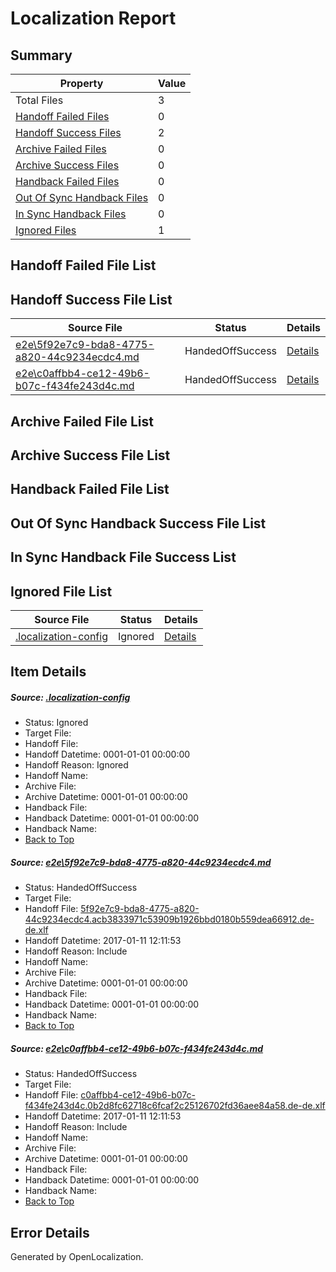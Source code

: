 # <a name='report-top'></a> Localization Report

## Summary
 Property | Value 
 -------- | ----- 
 Total Files | 3
[ Handoff Failed Files ](#handoff-failed-list)| 0
[ Handoff Success Files ](#handoff-success-list)| 2
[ Archive Failed Files ](#archive-failed-list)| 0
[ Archive Success Files ](#archive-success-list)| 0
[ Handback Failed Files ](#handback-failed-list)| 0
[ Out Of Sync Handback Files ](#outofsync-handback-success-list)| 0
[ In Sync Handback Files ](#insync-handback-success-list)| 0
[ Ignored Files ](#ignored-list)| 1

## <a name='handoff-failed-list'></a> Handoff Failed File List

## <a name='handoff-success-list'></a> Handoff Success File List
 Source File | Status | Details 
 ----------- | ------ | ------- 
 [e2e\5f92e7c9-bda8-4775-a820-44c9234ecdc4.md](https://github.com/OpenLocalizationTestOrg/ol-test0/blob/9ec9fbb5a7f94555e1318f16e0bd872c0d225aa3/e2e/5f92e7c9-bda8-4775-a820-44c9234ecdc4.md) | HandedOffSuccess | [Details](#8eb1b1db1dbda6ed85cf2e4ba79a37d6233d7c251)
 [e2e\c0affbb4-ce12-49b6-b07c-f434fe243d4c.md](https://github.com/OpenLocalizationTestOrg/ol-test0/blob/9ec9fbb5a7f94555e1318f16e0bd872c0d225aa3/e2e/c0affbb4-ce12-49b6-b07c-f434fe243d4c.md) | HandedOffSuccess | [Details](#8410f9751566d5ca5bb98770d3f3c1c4d92d2d9a2)

## <a name='archive-failed-list'></a> Archive Failed File List

## <a name='archive-success-list'></a> Archive Success File List

## <a name='handback-failed-list'></a> Handback Failed File List

## <a name='outofsync-handback-success-list'></a> Out Of Sync Handback Success File List

## <a name='insync-handback-success-list'></a> In Sync Handback File Success List

## <a name='ignored-list'></a> Ignored File List
 Source File | Status | Details 
 ----------- | ------ | ------- 
 [.localization-config](https://github.com/OpenLocalizationTestOrg/ol-test0/blob/9ec9fbb5a7f94555e1318f16e0bd872c0d225aa3/.localization-config) | Ignored | [Details](#cb0632cf59c1387fc1742bfb9fa3c47f87e2e5c90)

## Item Details
##### <a name='cb0632cf59c1387fc1742bfb9fa3c47f87e2e5c90'></a> Source: [.localization-config](https://github.com/OpenLocalizationTestOrg/ol-test0/blob/9ec9fbb5a7f94555e1318f16e0bd872c0d225aa3/.localization-config)
* Status: Ignored
* Target File: 
* Handoff File: 
* Handoff Datetime: 0001-01-01 00:00:00
* Handoff Reason: Ignored
* Handoff Name: 
* Archive File: 
* Archive Datetime: 0001-01-01 00:00:00
* Handback File: 
* Handback Datetime: 0001-01-01 00:00:00
* Handback Name: 
* [Back to Top](#report-top)

##### <a name='8eb1b1db1dbda6ed85cf2e4ba79a37d6233d7c251'></a> Source: [e2e\5f92e7c9-bda8-4775-a820-44c9234ecdc4.md](https://github.com/OpenLocalizationTestOrg/ol-test0/blob/9ec9fbb5a7f94555e1318f16e0bd872c0d225aa3/e2e/5f92e7c9-bda8-4775-a820-44c9234ecdc4.md)
* Status: HandedOffSuccess
* Target File: 
* Handoff File: [5f92e7c9-bda8-4775-a820-44c9234ecdc4.acb3833971c53909b1926bbd0180b559dea66912.de-de.xlf](https://github.com/OpenLocalizationTestOrg/ol-test0-handoff/blob/3e2d4f050442844b863db581cdf53326022e5ef2/ol-handoff/OpenLocalizationTestOrg/ol-test0-dede/shujia/high/5f92e7c9-bda8-4775-a820-44c9234ecdc4.acb3833971c53909b1926bbd0180b559dea66912.de-de.xlf)
* Handoff Datetime: 2017-01-11 12:11:53
* Handoff Reason: Include
* Handoff Name: 
* Archive File: 
* Archive Datetime: 0001-01-01 00:00:00
* Handback File: 
* Handback Datetime: 0001-01-01 00:00:00
* Handback Name: 
* [Back to Top](#report-top)

##### <a name='8410f9751566d5ca5bb98770d3f3c1c4d92d2d9a2'></a> Source: [e2e\c0affbb4-ce12-49b6-b07c-f434fe243d4c.md](https://github.com/OpenLocalizationTestOrg/ol-test0/blob/9ec9fbb5a7f94555e1318f16e0bd872c0d225aa3/e2e/c0affbb4-ce12-49b6-b07c-f434fe243d4c.md)
* Status: HandedOffSuccess
* Target File: 
* Handoff File: [c0affbb4-ce12-49b6-b07c-f434fe243d4c.0b2d8fc62718c6fcaf2c25126702fd36aee84a58.de-de.xlf](https://github.com/OpenLocalizationTestOrg/ol-test0-handoff/blob/3e2d4f050442844b863db581cdf53326022e5ef2/ol-handoff/OpenLocalizationTestOrg/ol-test0-dede/shujia/high/c0affbb4-ce12-49b6-b07c-f434fe243d4c.0b2d8fc62718c6fcaf2c25126702fd36aee84a58.de-de.xlf)
* Handoff Datetime: 2017-01-11 12:11:53
* Handoff Reason: Include
* Handoff Name: 
* Archive File: 
* Archive Datetime: 0001-01-01 00:00:00
* Handback File: 
* Handback Datetime: 0001-01-01 00:00:00
* Handback Name: 
* [Back to Top](#report-top)


## Error Details

Generated by OpenLocalization.
